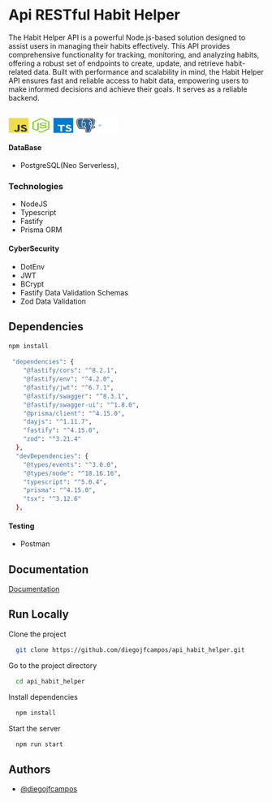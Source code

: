 
# Api RESTful Habit Helper

The Habit Helper API is a powerful Node.js-based solution designed to assist users in managing their habits effectively. This API provides comprehensive functionality for tracking, monitoring, and analyzing habits, offering a robust set of endpoints to create, update, and retrieve habit-related data.  Built with performance and scalability in mind, the Habit Helper API ensures fast and reliable access to habit data, empowering users to make informed decisions and achieve their goals. It serves as a reliable backend.

<div style="display: inline_block"><br> 
	
  <img align="center" alt="Diego-Python" height="30" width="40" src="https://raw.githubusercontent.com/devicons/devicon/master/icons/javascript/javascript-original.svg"> 
  <img align="center" alt="Diego-HTML" height="30" width="40" src="https://raw.githubusercontent.com/devicons/devicon/master/icons/nodejs/nodejs-original.svg">    
  <img align="center" alt="Diego-HTML" height="30" width="40" src="https://raw.githubusercontent.com/devicons/devicon/master/icons/typescript/typescript-original.svg"> 
  <img align="center" alt="Diego-CSS" height="30" width="40" src="https://raw.githubusercontent.com/devicons/devicon/master/icons/postgresql/postgresql-original.svg">
  <img align="center" alt="Diego-CSS" height="30" width="40" src="https://raw.githubusercontent.com/devicons/devicon/master/icons/tailwindcss/tailwindcss-original-wordmark.svg">

</div>

#### DataBase
  - PostgreSQL(Neo Serverless), 

### Technologies
  - NodeJS
  - Typescript
  - Fastify
  - Prisma ORM
 
#### CyberSecurity
  - DotEnv
  - JWT
  - BCrypt
  - Fastify Data Validation Schemas
  - Zod Data Validation
  
## Dependencies
```bash
npm install
```
```bash
 "dependencies": {
    "@fastify/cors": "^8.2.1",
    "@fastify/env": "^4.2.0",
    "@fastify/jwt": "^6.7.1",
    "@fastify/swagger": "^8.3.1",
    "@fastify/swagger-ui": "^1.8.0",
    "@prisma/client": "^4.15.0",
    "dayjs": "^1.11.7",
    "fastify": "^4.15.0",    
    "zod": "^3.21.4"
  },
  "devDependencies": {    
    "@types/events": "^3.0.0",
    "@types/node": "^18.16.16",
    "typescript": "^5.0.4",
    "prisma": "^4.15.0",
    "tsx": "^3.12.6"
  },
```
    
#### Testing
  - Postman

## Documentation

[Documentation](https://documenter.getpostman.com/view/22862786/2s93zCXztX)

## Run Locally

Clone the project

```bash
  git clone https://github.com/diegojfcampos/api_habit_helper.git
```

Go to the project directory

```bash
  cd api_habit_helper
```

Install dependencies

```bash
  npm install
```

Start the server

```bash
  npm run start
```
## Authors

- [@diegojfcampos](https://www.github.com/diegojfcampos)




